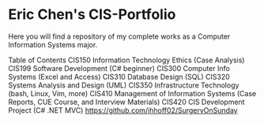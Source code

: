 <h1>Eric Chen's CIS-Portfolio</h1>

<p2>Here you will find a repository of my complete works as a Computer Information Systems major.</p>

Table of Contents
CIS150
Information Technology Ethics (Case Analysis)
CIS199
Software Development (C# beginner)
CIS300
Computer Info Systems (Excel and Access)
CIS310
Database Design (SQL)
CIS320
Systems Analysis and Design (UML)
CIS350
Infrastructure Technology (bash, Linux, Vim, more)
CIS410
Management of Information Systems (Case Reports, CUE Course, and Interview Materials)
CIS420
CIS Development Project (C# .NET MVC)
https://github.com/jhhoff02/SurgeryOnSunday
